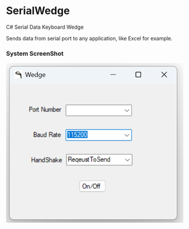 # SerialWedge

C# Serial Data Keyboard Wedge

Sends data from serial port to any application, like Excel for example. 

### System ScreenShot
![system_gui](https://raw.githubusercontent.com/jglatts/SerialWedge/refs/heads/master/images/gui.png)